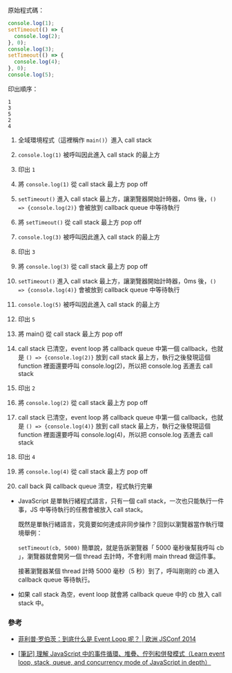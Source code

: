 原始程式碼：

```js
console.log(1);
setTimeout(() => {
  console.log(2);
}, 0);
console.log(3);
setTimeout(() => {
  console.log(4);
}, 0);
console.log(5);
```

印出順序：

```
1
3
5
2
4
```

1. 全域環境程式（這裡稱作 `main()`）進入 call stack

2. `console.log(1)` 被呼叫因此進入 call stack 的最上方
3. 印出 `1`
4. 將 `console.log(1)` 從 call stack 最上方 pop off
5. `setTimeout()` 進入 call stack 最上方，讓瀏覽器開始計時器，0ms 後，`() => {console.log(2)}` 會被放到 callback queue 中等待執行
6. 將 `setTimeout()` 從 call stack 最上方 pop off
7. `console.log(3)` 被呼叫因此進入 call stack 的最上方
8. 印出 `3`
9. 將 `console.log(3)` 從 call stack 最上方 pop off
10. `setTimeout()` 進入 call stack 最上方，讓瀏覽器開始計時器，0ms 後，`() => {console.log(4)}` 會被放到 callback queue 中等待執行
11. `console.log(5)` 被呼叫因此進入 call stack 的最上方
12. 印出 `5`
13. 將 main() 從 call stack 最上方 pop off
14. call stack 已清空，event loop 將 callback queue 中第一個 callback，也就是 `() => {console.log(2)}` 放到 call stack 最上方，執行之後發現這個 function 裡面還要呼叫 console.log(2)，所以把 console.log 丟進去 call stack
15. 印出 `2`
16. 將 `console.log(2)` 從 call stack 最上方 pop off
17. call stack 已清空，event loop 將 callback queue 中第一個 callback，也就是 `() => {console.log(4)}` 放到 call stack 最上方，執行之後發現這個 function 裡面還要呼叫 console.log(4)，所以把 console.log 丟進去 call stack
18. 印出 `4`
19. 將 `console.log(4)` 從 call stack 最上方 pop off
20. call back 與 callback queue 清空，程式執行完畢

- JavaScript 是單執行緒程式語言，只有一個 call stack，一次也只能執行一件事，JS 中等待執行的任務會被放入 call stack。

  既然是單執行緒語言，究竟要如何達成非同步操作？回到以瀏覽器當作執行環境舉例：

  `setTimeout(cb, 5000)`
  簡單說，就是告訴瀏覽器「 5000 毫秒後幫我呼叫 cb 」，瀏覽器就會開另一個 thread 去計時，不會利用 main thread 做這件事。

  接著瀏覽器某個 thread 計時 5000 毫秒（5 秒）到了，呼叫剛剛的 cb 進入 callback queue 等待執行。

- 如果 call stack 為空，event loop 就會將 callback queue 中的 cb 放入 call stack 中。

### 參考

- [菲利普·罗伯茨：到底什么是 Event Loop 呢？ | 欧洲 JSConf 2014](https://www.youtube.com/watch?v=8aGhZQkoFbQ&list=WL&index=43&t=32s&ab_channel=JSConf)

- [[筆記] 理解 JavaScript 中的事件循環、堆疊、佇列和併發模式（Learn event loop, stack, queue, and concurrency mode of JavaScript in depth）](https://pjchender.blogspot.com/2017/08/javascript-learn-event-loop-stack-queue.html)
